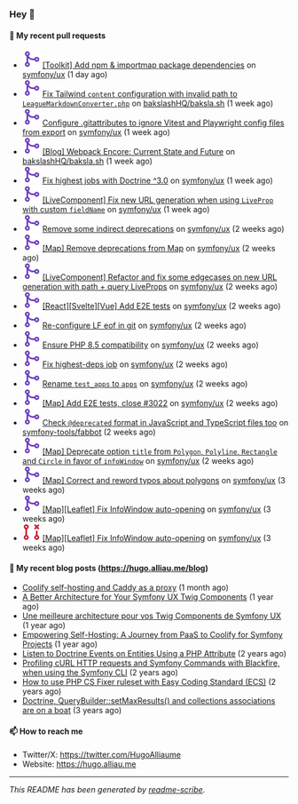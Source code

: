 ### Hey 👋

#### 👷 My recent pull requests

- ![](./assets/pr-merged.svg) [[Toolkit] Add npm &amp; importmap package dependencies](https://github.com/symfony/ux/pull/3071) on [symfony/ux](https://github.com/symfony/ux) (1 day ago)
- ![](./assets/pr-merged.svg) [Fix Tailwind `content` configuration with invalid path to `LeagueMarkdownConverter.php`](https://github.com/bakslashHQ/baksla.sh/pull/98) on [bakslashHQ/baksla.sh](https://github.com/bakslashHQ/baksla.sh) (1 week ago)
- ![](./assets/pr-merged.svg) [ Configure .gitattributes to ignore Vitest and Playwright config files from export](https://github.com/symfony/ux/pull/3062) on [symfony/ux](https://github.com/symfony/ux) (1 week ago)
- ![](./assets/pr-merged.svg) [[Blog] Webpack Encore: Current State and Future](https://github.com/bakslashHQ/baksla.sh/pull/97) on [bakslashHQ/baksla.sh](https://github.com/bakslashHQ/baksla.sh) (1 week ago)
- ![](./assets/pr-merged.svg) [ Fix highest jobs with Doctrine ^3.0](https://github.com/symfony/ux/pull/3059) on [symfony/ux](https://github.com/symfony/ux) (1 week ago)
- ![](./assets/pr-merged.svg) [[LiveComponent] Fix new URL generation when using `LiveProp` with custom `fieldName`](https://github.com/symfony/ux/pull/3058) on [symfony/ux](https://github.com/symfony/ux) (1 week ago)
- ![](./assets/pr-merged.svg) [ Remove some indirect deprecations](https://github.com/symfony/ux/pull/3055) on [symfony/ux](https://github.com/symfony/ux) (2 weeks ago)
- ![](./assets/pr-merged.svg) [[Map] Remove deprecations from Map](https://github.com/symfony/ux/pull/3054) on [symfony/ux](https://github.com/symfony/ux) (2 weeks ago)
- ![](./assets/pr-merged.svg) [[LiveComponent] Refactor and fix some edgecases on new URL generation with path &#43; query LiveProps](https://github.com/symfony/ux/pull/3053) on [symfony/ux](https://github.com/symfony/ux) (2 weeks ago)
- ![](./assets/pr-merged.svg) [[React][Svelte][Vue] Add E2E tests](https://github.com/symfony/ux/pull/3048) on [symfony/ux](https://github.com/symfony/ux) (2 weeks ago)
- ![](./assets/pr-merged.svg) [ Re-configure LF eof in git](https://github.com/symfony/ux/pull/3047) on [symfony/ux](https://github.com/symfony/ux) (2 weeks ago)
- ![](./assets/pr-merged.svg) [ Ensure PHP 8.5 compatibility](https://github.com/symfony/ux/pull/3045) on [symfony/ux](https://github.com/symfony/ux) (2 weeks ago)
- ![](./assets/pr-merged.svg) [ Fix highest-deps job](https://github.com/symfony/ux/pull/3044) on [symfony/ux](https://github.com/symfony/ux) (2 weeks ago)
- ![](./assets/pr-merged.svg) [ Rename `test_apps` to `apps`](https://github.com/symfony/ux/pull/3041) on [symfony/ux](https://github.com/symfony/ux) (2 weeks ago)
- ![](./assets/pr-merged.svg) [[Map] Add E2E tests, close #3022](https://github.com/symfony/ux/pull/3038) on [symfony/ux](https://github.com/symfony/ux) (2 weeks ago)
- ![](./assets/pr-merged.svg) [Check `@deprecated` format in JavaScript and TypeScript files too](https://github.com/symfony-tools/fabbot/pull/3) on [symfony-tools/fabbot](https://github.com/symfony-tools/fabbot) (2 weeks ago)
- ![](./assets/pr-merged.svg) [[Map] Deprecate option `title` from `Polygon`, `Polyline`, `Rectangle` and `Circle` in favor of `infoWindow`](https://github.com/symfony/ux/pull/3036) on [symfony/ux](https://github.com/symfony/ux) (2 weeks ago)
- ![](./assets/pr-merged.svg) [[Map] Correct and reword typos about polygons](https://github.com/symfony/ux/pull/3035) on [symfony/ux](https://github.com/symfony/ux) (3 weeks ago)
- ![](./assets/pr-merged.svg) [[Map][Leaflet] Fix InfoWindow auto-opening](https://github.com/symfony/ux/pull/3034) on [symfony/ux](https://github.com/symfony/ux) (3 weeks ago)
- ![](./assets/pr-closed.svg) [[Map][Leaflet] Fix InfoWindow auto-opening](https://github.com/symfony/ux/pull/3033) on [symfony/ux](https://github.com/symfony/ux) (3 weeks ago)

#### 📜 My recent blog posts (https://hugo.alliau.me/blog)

- [Coolify self-hosting and Caddy as a proxy](https://hugo.alliau.me/blog/posts/coolify-self-hosting-and-caddy-as-a-proxy) (1 month ago)
- [A Better Architecture for Your Symfony UX Twig Components](https://hugo.alliau.me/blog/posts/a-better-architecture-for-your-symfony-ux-twig-components) (1 year ago)
- [Une meilleure architecture pour vos Twig Components de Symfony UX](https://hugo.alliau.me/blog/posts/une-meilleure-architecture-pour-vous-twig-components-de-symfony-ux) (1 year ago)
- [Empowering Self-Hosting: A Journey from PaaS to Coolify for Symfony Projects](https://hugo.alliau.me/blog/posts/empowering-self-hosting-a-journey-from-paas-to-coolify-for-symfony-projects) (1 year ago)
- [Listen to Doctrine Events on Entities Using a PHP Attribute](https://hugo.alliau.me/blog/posts/2023-11-12-listen-to-doctrine-events-on-entities-using-a-php-attribute) (2 years ago)
- [Profiling cURL HTTP requests and Symfony Commands with Blackfire, when using the Symfony CLI](https://hugo.alliau.me/blog/posts/2023-10-21-profiling-curl-http-requests-and-symfony-commands-with-blackfire-when-using-the-symfony-cli) (2 years ago)
- [How to use PHP CS Fixer ruleset with Easy Coding Standard (ECS)](https://hugo.alliau.me/blog/posts/2023-07-19-how-to-use-php-cs-fixer-ruleset-with-easy-coding-standard) (2 years ago)
- [Doctrine, QueryBuilder::setMaxResults() and collections associations are on a boat](https://hugo.alliau.me/blog/posts/2022-01-07-doctrine-querybuilder-setmaxresults-and-collections-associations-are-on-a-boat) (3 years ago)

#### 📫 How to reach me

- Twitter/X: https://twitter.com/HugoAlliaume
- Website: https://hugo.alliau.me

---

_This README has been generated by [readme-scribe](https://github.com/muesli/readme-scribe/)_.

